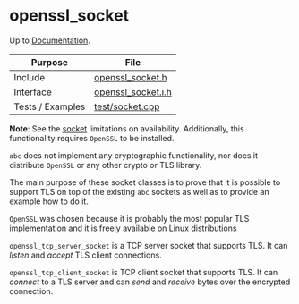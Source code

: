 # openssl_socket

Up to [Documentation](../README.md).

Purpose          | File
---------------- | ----
Include          | [openssl_socket.h](../../src/openssl_socket.h)
Interface        | [openssl_socket.i.h](../../src/i/openssl_socket.i.h)
Tests / Examples | [test/socket.cpp](../../test/socket.cpp)

__Note__: See the [socket](socket.md) limitations on availability.
Additionally, this functionality requires `OpenSSL` to be installed.

`abc` does not implement any cryptographic functionality, nor does it distribute `OpenSSL` or any other crypto or TLS library.

The main purpose of these socket classes is to prove that it is possible to support TLS on top of the existing `abc` sockets as well as to provide an example how to do it.

`OpenSSL` was chosen because it is probably the most popular TLS implementation and it is freely available on Linux distributions

`openssl_tcp_server_socket` is a TCP server socket that supports TLS.
It can _listen_ and _accept_ TLS client connections.

`openssl_tcp_client_socket` is TCP client socket that supports TLS.
It can _connect_ to a TLS server and can _send_ and _receive_ bytes over the encrypted connection.
